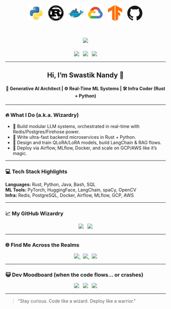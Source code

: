 <!-- 🎨 Animated Logo Strip -->
<p align="center">
  <img src="https://raw.githubusercontent.com/devicons/devicon/master/icons/python/python-original.svg" width="50" />
  &nbsp;
  <img src="https://raw.githubusercontent.com/devicons/devicon/master/icons/rust/rust-plain.svg" width="50" />
  &nbsp;
  <img src="https://raw.githubusercontent.com/devicons/devicon/master/icons/docker/docker-original.svg" width="50" />
  &nbsp;
  <img src="https://raw.githubusercontent.com/devicons/devicon/master/icons/googlecloud/googlecloud-original.svg" width="50" />
  &nbsp;
  <img src="https://raw.githubusercontent.com/devicons/devicon/master/icons/tensorflow/tensorflow-original.svg" width="50" />
  &nbsp;
  <img src="https://raw.githubusercontent.com/devicons/devicon/master/icons/github/github-original.svg" width="50" />
</p>

<!-- 🌀 Stylized Animated Header -->
<h1 align="center">
  <img src="https://readme-typing-svg.demolab.com?font=Fira+Code&pause=800&color=FF61F6&center=true&vCenter=true&width=700&lines=⚙️+ML+Infra+Warrior+%7C+LLM+Orchestrator+%7C+Data+Pipeline+Magician;🧠+LoRA%2C+QLoRA%2C+LangChain%2C+RAG+%2B+Rust%2C+Docker%2C+Redis%2C+MLOps+%F0%9F%94%A5" />
</h1>

<!-- 🌀 Logo Glow Circles -->
<p align="center">
  <img src="https://media.giphy.com/media/eNAsjO55tPbgaor7ma/giphy.gif" width="120" />
  &nbsp;
  <img src="https://media.giphy.com/media/WUlplcMpOCEmTGBtBW/giphy.gif" width="120" />
  &nbsp;
  <img src="https://media.giphy.com/media/SS8CV2rQdlYNLtBCiF/giphy.gif" width="120" />
</p>

---

<h2 align="center">Hi, I’m <strong>Swastik Nandy</strong> 🚀</h2>
<h4 align="center">
  🧠 Generative AI Architect | ⚙️ Real-Time ML Systems | 🛠️ Infra Coder (Rust + Python)
</h4>

---

### 🔥 What I Do (a.k.a. Wizardry)

- 🧬 Build modular LLM systems, orchestrated in real-time with Redis/Postgres/Firehose power.
- 🚀 Write ultra-fast backend microservices in Rust + Python.
- 🧠 Design and train QLoRA/LoRA models, build LangChain & RAG flows.
- 🧰 Deploy via Airflow, MLflow, Docker, and scale on GCP/AWS like it’s magic.

---

### 💻 Tech Stack Highlights

**Languages:** Rust, Python, Java, Bash, SQL  
**ML Tools:** PyTorch, HuggingFace, LangChain, spaCy, OpenCV  
**Infra:** Redis, PostgreSQL, Docker, Airflow, MLflow, GCP, AWS

---

### 📈 My GitHub Wizardry

<p align="center">
  <img src="https://github-readme-stats.vercel.app/api?username=swastik-nandy&show_icons=true&theme=radical" height="180" />
  &nbsp;
  <img src="https://github-readme-stats.vercel.app/api/top-langs/?username=swastik-nandy&layout=compact&theme=radical" height="180" />
</p>

---

### 🌐 Find Me Across the Realms

<p align="center">
  <a href="https://www.linkedin.com/in/swastik-nandy/">
    <img src="https://img.shields.io/badge/LinkedIn-%230077B5?style=for-the-badge&logo=linkedin&logoColor=white" />
  </a>
  &nbsp;
  <a href="https://huggingface.co/your-username">
    <img src="https://img.shields.io/badge/HuggingFace-%23FFD21F?style=for-the-badge&logo=huggingface&logoColor=black" />
  </a>
  &nbsp;
  <a href="https://yourdomain.dev">
    <img src="https://img.shields.io/badge/Portfolio-%23000000?style=for-the-badge&logo=github&logoColor=white" />
  </a>
</p>

---

### 😺 Dev Moodboard (when the code flows... or crashes)

<p align="center">
  <img src="https://media.giphy.com/media/v1.Y2lkPTc5MGI3NjExazJka3V1djg3ZW43a3JzM2JlNWx2bW5qZnV4ZWg3MGx6ZG82OG1jNyZlcD12MV9naWZzX3NlYXJjaCZjdD1n/JIX9t2j0ZTN9S/giphy.gif" width="200" />
  &nbsp;
  <img src="https://media.giphy.com/media/LmNwrBhejkK9EFP504/giphy.gif" width="200" />
  &nbsp;
  <img src="https://media.giphy.com/media/fdLRGdM6XOFqZG8bVq/giphy.gif" width="200" />
</p>

---

> "Stay curious. Code like a wizard. Deploy like a warrior."
